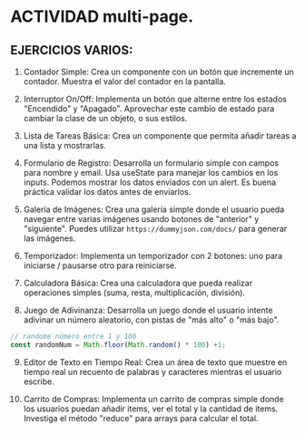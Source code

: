# ACTIVIDAD multi-page.

<!--INICIAR EN LA TERMINAL:
npm create vite@latest
# elegimos el nombre del proyecto, carpeta, etc...
# elegimos REACT como librería de trabajo.
cd nombre-proyecto
npm i
npm run dev -->


## EJERCICIOS VARIOS:
1. Contador Simple:
Crea un componente con un botón que incremente un contador. Muestra el valor del contador en la pantalla.

2. Interruptor On/Off:
Implementa un botón que alterne entre los estados "Encendido" y "Apagado". Aprovechar este cambio de estado para cambiar la clase de un objeto, o sus estilos.

3. Lista de Tareas Básica:
Crea un componente que permita añadir tareas a una lista y mostrarlas.

4. Formulario de Registro:
Desarrolla un formulario simple con campos para nombre y email. Usa useState para manejar los cambios en los inputs. Podemos mostrar los datos enviados con un alert. Es buena práctica validar los datos antes de enviarlos.

5. Galería de Imágenes:
Crea una galería simple donde el usuario pueda navegar entre varias imágenes usando botones de "anterior" y "siguiente". Puedes utilizar `https://dummyjson.com/docs/` para generar las imágenes.

6. Temporizador:
Implementa un temporizador con 2 botones: 
uno para iniciarse / pausarse
otro para reiniciarse.

7. Calculadora Básica:
Crea una calculadora que pueda realizar operaciones simples (suma, resta, multiplicación, división).

8. Juego de Adivinanza:
Desarrolla un juego donde el usuario intente adivinar un número aleatorio, con pistas de "más alto" o "más bajo".

```js
// randome número entre 1 y 100
const randomNum = Math.floor(Math.random() * 100) +1;
```

9. Editor de Texto en Tiempo Real:
Crea un área de texto que muestre en tiempo real un recuento de palabras y caracteres mientras el usuario escribe.

10. Carrito de Compras:
Implementa un carrito de compras simple donde los usuarios puedan añadir items, ver el total y la cantidad de items. Investiga el método "reduce" para arrays para calcular el total.




